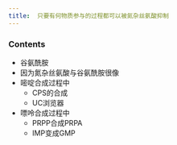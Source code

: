 ```yaml
---
title:  只要有何物质参与的过程都可以被氮杂丝氨酸抑制
--- 
```


### Contents
- 谷氨酰胺
- 因为氮杂丝氨酸与谷氨酰胺很像
- 嘧啶合成过程中
  - CPS的合成
  - UC浏览器
- 嘌呤合成过程中
  - PRPP合成PRPA
  - IMP变成GMP
